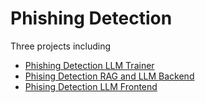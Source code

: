 # Phishing Detection

Three projects including
- [Phishing Detection LLM Trainer](https://github.com/ghiffaryr/PhishingDetection/tree/main/PhishingDetectionBackend)
- [Phising Detection RAG and LLM Backend](https://github.com/ghiffaryr/PhishingDetection/tree/main/PhishingDetectionTrainer)
- [Phising Detection LLM Frontend](https://github.com/ghiffaryr/PhishingDetection/tree/main/phishing-detection-frontend)
